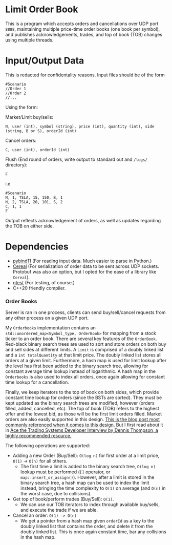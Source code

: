 # Limit Order Book

This is a program which accepts orders and cancellations over UDP port `8888`, maintaining multiple price-time order books (one book per symbol), and publishes acknowledgements, trades, and top of book (TOB) changes using multiple threads.

# Input/Output Data

This is redacted for confidentality reasons. Input files should be of the form

```
#Scenario
//Order 1
//Order 2
//...
```

Using the form:

Market/Limit buy/sells:

`N, user (int), symbol (string), price (int), quantity (int), side (string, B or S), orderId (int)`

Cancel orders:

`C, user (int), orderId (int)`

Flush (End round of orders, write output to standard out and `/logs/` directory):

`F`

i.e

```
#Scenario
N, 1, TSLA, 15, 150, B, 1
N, 2, TSLA, 20, 101, S, 2
C, 1, 1
F
```

Output reflects acknowledgement of orders, as well as updates regarding the TOB on either side.

# Dependencies

* [pybind11](https://github.com/pybind/pybind11) (For reading input data. Much easier to parse in Python.)
* [Cereal](https://uscilab.github.io/cereal/) (For serialization of order data to be sent across UDP sockets. Protobuf was also an option, but I opted for the ease of a library like `Cereal`).
* [gtest](https://github.com/google/googletest) (For testing, of course.)
* C++20 friendly compiler.

### Order Books

Server is ran in one process, clients can send buy/sell/cancel requests from any other process on a given UDP port.

My `Orderbooks` implementation contains an `std::unordered_map<Symbol_type, OrderBook>` for mapping from a stock ticker to an order book. There are several key features of the `OrderBook`. Red-black binary search trees are used to sort and store orders on both buy and sell sides at different limits. A `Limit` is comprised of a doubly linked list and a `int totalQuantity` at that limit price. The doubly linked list stores all orders at a given limit. Furthermore, a hash map is used for limit lookup after the level has first been added to the binary search tree, allowing for constant average time lookup instead of logarithmic. A hash map in the `Orderbooks` is also used to index all orders, once again allowing for constant time lookup for a cancellation.

Finally, we keep iterators to the top of book on both sides, which provide constant time lookup for orders (since the BSTs are sorted). They must be kept updated as the binary search trees are modified, however (orders filled, added, cancelled, etc).
The top of book (TOB) refers to the highest offer and the lowest bid, as those will be the first limit orders filled. Market orders are also easily supported in this design.
[This is the blog post most commonly referenced when it comes to this design.](https://web.archive.org/web/20110219163448/http://howtohft.wordpress.com/2011/02/15/how-to-build-a-fast-limit-order-book/)
But I first read about it in [Ace the Trading Systems Developer Interview by Dennis Thompson, a highly recommended resource.](https://books.google.ca/books?id=68P1DwAAQBAJ&printsec=copyright&redir_esc=y#v=onepage&q&f=false)

The following operations are supported:

* Adding a new Order (Buy/Sell): `O(log n)` for first order at a limit price, `O(1)` -> `O(n)` for all others.
  * The first time a limit is added to the binary search tree, `O(log n)` lookup must be performed (`[]` operator, or `map::insert_or_assign()`). However, after a limit is stored in the binary search tree, a hash map can be used to index the limit instead, bringing the time complexity to `O(1)` on average (and `O(n)` in the worst case, due to collisions).
* Get top of book/perform trades (Buy/Sell): `O(1)`.
  * We can use our TOB iterators to index through available buy/sells, and execute the trade if we are able.
* Cancel an order: `O(1) -> O(n)`
  * We get a pointer from a hash map given `orderId` as a key to the doubly linked list that contains the order, and delete it from the doubly linked list. This is once again constant time, bar any collisions in the hash map.
